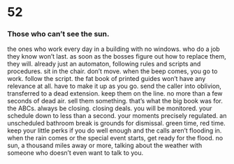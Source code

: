 # 52

### Those who can’t see the sun.

the ones who work every day in a building with no windows. who do  a job they know won’t last. as soon as the bosses figure out how to replace them, they will. already just an automaton, following rules and scripts and procedures. sit in the chair. don’t move. when the beep comes, you go to work. follow the script. the fat book of printed guides won’t have any relevance at all. have to make it up as you go. send the caller into oblivion, transferred to a dead extension. keep them on the line. no more than a few seconds of dead air. sell them something. that’s what the big book was for. the ABCs. always be closing. closing deals. you will be monitored. your schedule down to less than a second. your moments precisely regulated. an unscheduled bathroom break is grounds for dismissal. green time, red time. keep your little perks if you do well enough and the calls aren’t flooding in. when the rain comes or the special event starts, get ready for the flood. no sun, a thousand miles away or more, talking about the weather with someone who doesn’t even want to talk to you.